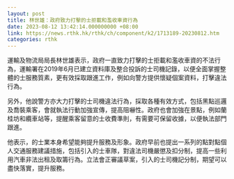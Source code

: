 ```yaml
---
layout: post
title: 林世雄：政府致力打擊的士拒載和濫收車資行為
date: 2023-08-12 13:42:14.000000000 +08:00
link: https://news.rthk.hk/rthk/ch/component/k2/1713189-20230812.htm
categories: rthk
---
```


運輸及物流局局長林世雄表示，政府一直致力打擊的士拒載和濫收車資的不法行為，運輸署在2019年6月已建立資料庫及整合投訴的士司機記錄，以便全面掌握整體的士服務質素，更有效採取跟進工作，例如向警方提供懷疑個案資料，打擊違法行為。

另外，他說警方亦大力打擊的士司機違法行為，採取各種有效方式，包括黑點巡邏及喬裝乘客，會就執法行動加強宣傳，提高阻嚇性。政府也會加強在景點，例如蘭桂坊和纜車站等，提醒乘客留意的士收費準則，有需要可保留收據，以便執法部門跟進。

他表示，的士業本身希望能夠提升服務及形象。政府早前也提出一系列的點對點個人交通服務建議措施，包括引入的士車隊，對違法司機嚴懲及扣分制，提高一些利用汽車非法出租及取籌行為。立法會正審議草案，引入的士司機記分制，期望可以盡快落實，提升服務。
